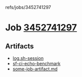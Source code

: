 refs/jobs/3452741297

# Job [3452741297](https://github.com/rokmoln/support-firecloud/runs/3452741297?check_suite_focus=true)

## Artifacts

* [log.sh-session](log.sh-session)
* [sf-ci-echo-benchmark](sf-ci-echo-benchmark)
* [some-job-artifact.md](some-job-artifact.md)

